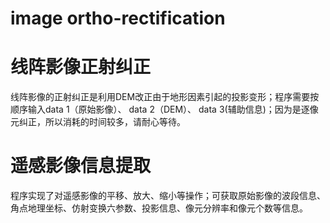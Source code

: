 # image ortho-rectification
# 线阵影像正射纠正
线阵影像的正射纠正是利用DEM改正由于地形因素引起的投影变形；程序需要按顺序输入data 1（原始影像）、 data 2（DEM）、 data 3(辅助信息)；因为是逐像元纠正，所以消耗的时间较多，请耐心等待。
# 遥感影像信息提取
程序实现了对遥感影像的平移、放大、缩小等操作；可获取原始影像的波段信息、角点地理坐标、仿射变换六参数、投影信息、像元分辨率和像元个数等信息。
